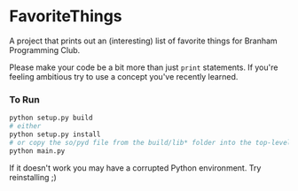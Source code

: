 # FavoriteThings
A project that prints out an (interesting) list of favorite things for Branham Programming Club.

Please make your code be a bit more than just `print` statements. If you're feeling ambitious try to use a concept you've recently learned.

### To Run

```bash
python setup.py build
# either
python setup.py install
# or copy the so/pyd file from the build/lib* folder into the top-level dir.
python main.py
```

If it doesn't work you may have a corrupted Python environment. Try reinstalling ;)
